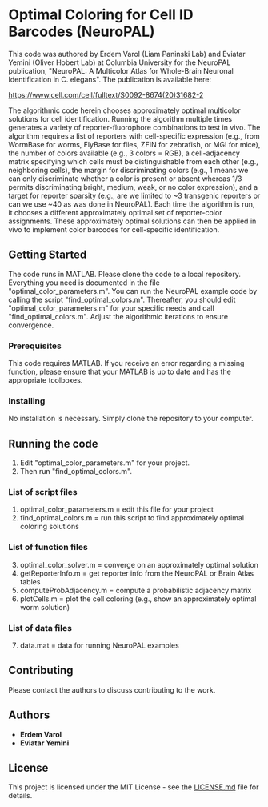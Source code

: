 # Optimal Coloring for Cell ID Barcodes (NeuroPAL)

This code was authored by Erdem Varol (Liam Paninski Lab) and Eviatar Yemini (Oliver Hobert Lab) at Columbia University for the NeuroPAL publication,
"NeuroPAL: A Multicolor Atlas for Whole-Brain Neuronal Identification in C. elegans". The publication is available here:

https://www.cell.com/cell/fulltext/S0092-8674(20)31682-2

The algorithmic code herein chooses approximately optimal multicolor solutions for cell identification. Running the algorithm multiple times generates a variety of reporter-fluorophore combinations to test in vivo. The algorithm requires a list of reporters with cell-specific expression (e.g., from WormBase for worms, FlyBase for flies, ZFIN for zebrafish, or MGI for mice), the number of colors available (e.g., 3 colors = RGB), a cell-adjacency matrix specifying which cells must be distinguishable from each other (e.g., neighboring cells), the margin for discriminating colors (e.g., 1 means we can only discriminate whether a color is present or absent whereas 1/3 permits discriminating bright, medium, weak, or no color expression), and a target for reporter sparsity (e.g., are we limited to ~3 transgenic reporters or can we use ~40 as was done in NeuroPAL). Each time the algorithm is run, it chooses a different approximately optimal set of reporter-color assignments. These approximately optimal solutions can then be applied in vivo to implement color barcodes for cell-specific identification.

## Getting Started

The code runs in MATLAB. Please clone the code to a local repository. Everything you need is documented in the file "optimal_color_parameters.m". You can run the NeuroPAL example code by calling the script "find_optimal_colors.m". Thereafter, you should edit "optimal_color_parameters.m" for your specific needs and call "find_optimal_colors.m". Adjust the algorithmic iterations to ensure convergence.

### Prerequisites

This code requires MATLAB. If you receive an error regarding a missing function, please ensure that your MATLAB is up to date and has the appropriate toolboxes.

### Installing

No installation is necessary. Simply clone the repository to your computer.

## Running the code

1. Edit "optimal_color_parameters.m" for your project.
2. Then run "find_optimal_colors.m".

### List of script files

1. optimal_color_parameters.m = edit this file for your project
2. find_optimal_colors.m = run this script to find approximately optimal coloring solutions

### List of function files
3. optimal_color_solver.m = converge on an approximately optimal solution
4. getReporterInfo.m = get reporter info from the NeuroPAL or Brain Atlas tables
5. computeProbAdjacency.m = compute a probabilistic adjacency matrix
6. plotCells.m = plot the cell coloring (e.g., show an approximately optimal worm solution)

### List of data files
7. data.mat = data for running NeuroPAL examples

## Contributing

Please contact the authors to discuss contributing to the work.

## Authors

* **Erdem Varol**
* **Eviatar Yemini**

## License

This project is licensed under the MIT License - see the [LICENSE.md](LICENSE.md) file for details.
